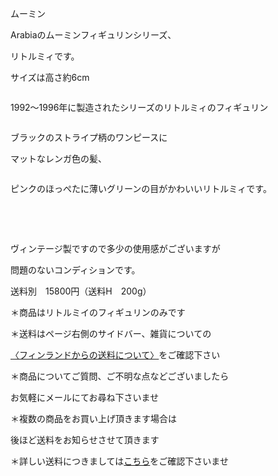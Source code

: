 <link rel="stylesheet" type="text/css" href="/assets/css/styles.css">

ムーミン

Arabiaのムーミンフィギュリンシリーズ、

リトルミィです。

サイズは高さ約6cm

<img alt="" src="http://blog.cnobi.jp/v1/blog/user/71e35865e9e62f3f9d70420d6124d2ab/1448228719"/> 

1992〜1996年に製造されたシリーズのリトルミィのフィギュリン

<img alt="" src="http://blog.cnobi.jp/v1/blog/user/71e35865e9e62f3f9d70420d6124d2ab/1448228725"/> 

ブラックのストライプ柄のワンピースに

マットなレンガ色の髪、

<img alt="" src="http://blog.cnobi.jp/v1/blog/user/71e35865e9e62f3f9d70420d6124d2ab/1448228727"/> 

ピンクのほっぺたに薄いグリーンの目がかわいいリトルミィです。

<img alt="" src="http://blog.cnobi.jp/v1/blog/user/71e35865e9e62f3f9d70420d6124d2ab/1448228718"/> 

<img alt="" src="http://blog.cnobi.jp/v1/blog/user/71e35865e9e62f3f9d70420d6124d2ab/1448228720"/> 

<img alt="" src="http://blog.cnobi.jp/v1/blog/user/71e35865e9e62f3f9d70420d6124d2ab/1448228722"/> 

<img alt="" src="http://blog.cnobi.jp/v1/blog/user/71e35865e9e62f3f9d70420d6124d2ab/1448228723"/> 

<img alt="" src="http://blog.cnobi.jp/v1/blog/user/71e35865e9e62f3f9d70420d6124d2ab/1448228724"/> 

<img alt="" src="http://blog.cnobi.jp/v1/blog/user/71e35865e9e62f3f9d70420d6124d2ab/1471439854"/> 

 

ヴィンテージ製ですので多少の使用感がございますが

問題のないコンディションです。

送料別　15800円（送料H　200g）

＊商品はリトルミイのフィギュリンのみです

＊送料はページ右側のサイドバー、雑貨についての

[〈フィンランドからの送料について〉](https://dkzakka.github.io/2005/03/31/雑貨について.html)をご確認下さい

＊商品についてご質問、ご不明な点などございましたら

お気軽にメールにてお尋ね下さいませ

＊複数の商品をお買い上げ頂きます場合は 

後ほど送料をお知らせさせて頂きます

＊詳しい送料につきましては[こちら](http://dkzakka.blog.shinobi.jp/Entry/3385/)をご確認下さいませ